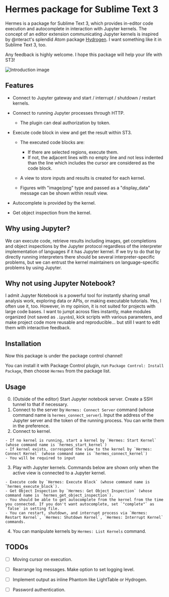 Hermes package for Sublime Text 3
===

Hermes is a package for Sublime Text 3, which provides in-editor code execution and autocomplete in interaction with Jupyter kernels.
The concept of an editor extension communicating Jupyter kernels is inspired by @nteract's splendid Atom package [Hydrogen](https://github.com/nteract/Hydrogen). I want something like it in Sublime Text 3, too.

Any feedback is highly welcome. I hope this package will help your life with ST3!

![Introduction image](raw/images/README/intro.png)

Features
---------------

  - Connect to Jupyter gateway and start / interrupt / shutdown / restart kernels.
  - Connect to running Jupyter processes through HTTP.

    + The plugin can deal authorization by token.

  - Execute code block in view and get the result within ST3.

    + The executed code blocks are:

      * If there are selected regions, execute them.
      * If not, the adjacent lines with no empty line and not less indented than the line which includes the cursor are considered as the code block.

    + A view to store inputs and results is created for each kernel.
    + Figures with "image/png" type and passed as a "display_data" message can be shown within result view.

  - Autocomplete is provided by the kernel.
  - Get object inspection from the kernel.


Why using Jupyter?
-----------------

We can execute code, retrieve results including images, get completions and object inspections by the Jupyter protocol regardless of the interpreter implementation of languages if it has Jupyter kernel.
If we try to do that by directly running interpreters there should be several interpreter-specific problems, but we can entrust the kernel maintainers on language-specific problems by using Jupyter. 


Why not using Jupyter Notebook?
-----------------

I admit Jupyter Notebook is a powerful tool for instantly sharing small analysis work, exploring data or APIs, or making executable tutorials. Yes, I often use it, too.
However, in my opinion, it is not suited for projects with large code bases.
I want to jumpt across files instantly, make modules organized (not saved as `.ipynb`s), kick scripts with various parameters, and make project code more reusable and reproducible... but still I want to edit them with interactive feedback.


Installation
-----------------

Now this package is under the package control channel!

You can install it with Package Control plugin, run `Package Control: Install Package`, then choose `Hermes` from the package list.


Usage
-----------------

  0. (Outside of the editor) Start Jupyter notebook server. Create a SSH tunnel to that if necessary.
  1. Connect to the server by `Hermes: Connect Server` command (whose command name is `hermes_connect_server`). Input the address of the Jupyter server and the token of the running process. You can write them in the preference.
  2. Connect to kernel.

    - If no kernel is running, start a kernel by `Hermes: Start Kernel` (whose command name is `hermes_start_kernel`)
    - If kernel exists, correspond the view to the kernel by `Hermes: Connect Kernel` (whose command name is `hermes_connect_kernel`)
    - You will be required to input 

  3. Play with Jupyter kernels. Commands below are shown only when the active view is connected to a Jupyter kernel.

    - Execute code by `Hermes: Execute Block` (whose command name is `hermes_execute_block`).
    - Get Object Inspection by `Hermes: Get Object Inspection` (whose command name is `hermes_get_object_inspection`).
    - You should be able to get autocomplete from the kernel from the time you connected. If you don't want autocomplete, set `"complete"` as `false` in setting file.
    - You can restart, shutdown, and interrupt process via `Hermes: Restart Kernel`, `Hermes: Shutdown Kernel`, `Hermes: Interrupt Kernel` commands.

  4. You can manipulate kernels by `Hermes: List Kernels` command.


TODOs
-----------------

  - [ ] Moving cursor on execution.
  - [ ] Rearrange log messages. Make option to set logging level.
  - [ ] Implement output as inline Phantom like LightTable or Hydrogen.
  - [ ] Password authentication.

